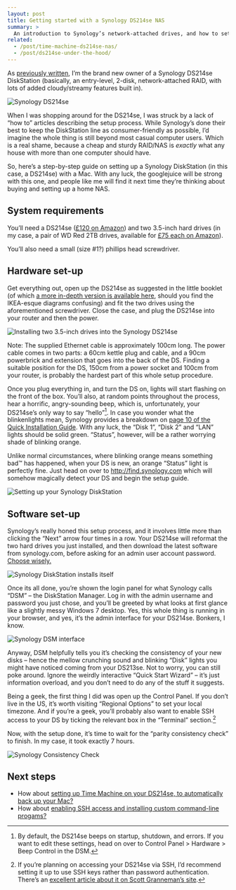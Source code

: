 ```yaml
---
layout: post
title: Getting started with a Synology DS214se NAS
summary: >
  An introduction to Synology’s network-attached drives, and how to set yours up with the minimum fuss.
related:
  - /post/time-machine-ds214se-nas/
  - /post/ds214se-under-the-hood/
---
```


As [previously written](/post/backup-your-shit), I’m the brand new owner of a Synology DS214se DiskStation (basically, an entry-level, 2-disk, network-attached RAID, with lots of added cloudy/streamy features built in).

![Synology DS214se](/media/ds214se.jpg)

When I was shopping around for the DS214se, I was struck by a lack of “how to” articles describing the setup process. While Synology’s done their best to keep the DiskStation line as consumer-friendly as possible, I’d imagine the whole thing is still beyond most casual computer users. Which is a real shame, because a cheap and sturdy RAID/NAS is *exactly* what any house with more than one computer should have.

So, here’s a step-by-step guide on setting up a Synology DiskStation (in this case, a DS214se) with a Mac. With any luck, the googlejuice will be strong with this one, and people like me will find it next time they’re thinking about buying and setting up a home NAS.

## System requirements

You’ll need a DS214se ([£120 on Amazon](http://www.amazon.co.uk/gp/product/B00FWURI8K/ref=as_li_qf_sp_asin_il_tl?ie=UTF8&camp=1634&creative=6738&creativeASIN=B00FWURI8K&linkCode=as2&tag=zarsblo05-21)) and two 3.5-inch hard drives (in my case, a pair of WD Red 2TB drives, available for [£75 each on Amazon](http://www.amazon.co.uk/gp/product/B008JJLZ7G/ref=as_li_qf_sp_asin_il_tl?ie=UTF8&camp=1634&creative=6738&creativeASIN=B008JJLZ7G&linkCode=as2&tag=zarsblo05-21)).

You’ll also need a small (size #1?) phillips head screwdriver.

## Hardware set-up

Get everything out, open up the DS214se as suggested in the little booklet (of which [a more in-depth version is available here](http://ukdl.synology.com/download/Document/QIG/DiskStation/14-year/DS214se/Syno_QIG_2bay2_enu.pdf), should you find the IKEA-esque diagrams confusing) and fit the two drives using the aforementioned screwdriver. Close the case, and plug the DS214se into your router and then the power.

![Installing two 3.5-inch drives into the Synology DS214se](/media/synology-install-hardware.jpg)

Note: The supplied Ethernet cable is approximately 100cm long. The power cable comes in two parts: a 60cm kettle plug and cable, and a 90cm powerbrick and extension that goes into the back of the DS. Finding a suitable position for the DS, 150cm from a power socket and 100cm from your router, is probably the hardest part of this whole setup procedure.

Once you plug everything in, and turn the DS on, lights will start flashing on the front of the box. You’ll also, at random points throughout the process, hear a horrific, angry-sounding beep, which is, unfortunately, your DS214se’s only way to say “hello”[^1]. In case you wonder what the blinkenlights mean, Synology provides a breakdown on [page 10 of the Quick Installation Guide](http://ukdl.synology.com/download/Document/QIG/DiskStation/14-year/DS214se/Syno_QIG_2bay2_enu.pdf). With any luck, the “Disk 1”, “Disk 2” and “LAN” lights should be solid green. “Status”, however, will be a rather worrying shade of blinking orange.

[^1]: By default, the DS214se beeps on startup, shutdown, and errors. If you want to edit these settings, head on over to Control Panel > Hardware > Beep Control in the DSM.

Unlike normal circumstances, where blinking orange means something bad™ has happened, when your DS is new, an orange “Status” light is perfectly fine. Just head on over to <http://find.synology.com> which will somehow magically detect your DS and begin the setup guide.

![Setting up your Synology DiskStation](/media/synology-setup-1.png)

## Software set-up

Synology’s really honed this setup process, and it involves little more than clicking the “Next” arrow four times in a row. Your DS214se will reformat the two hard drives you just installed, and then download the latest software from synology.com, before asking for an admin user account password. [Choose wisely.](http://www.quickmeme.com/img/26/26bd8dc6936cc028c5ef0997b3da88e3cac8106d070a64380477fd5df9d5e867.jpg)

![Synology DiskStation installs itself](/media/synology-setup-2.png)

Once its all done, you’re shown the login panel for what Synology calls “DSM” – the DiskStation Manager. Log in with the admin username and password you just chose, and you’ll be greeted by what looks at first glance like a slightly messy Windows 7 desktop. Yes, this whole thing is running in your browser, and yes, it’s the admin interface for your DS214se. Bonkers, I know.

![Synology DSM interface](/media/synology-dsm.png)

Anyway, DSM helpfully tells you it’s checking the consistency of your new disks – hence the mellow crunching sound and blinking “Disk” lights you might have noticed coming from your DS213se. Not to worry, you can still poke around. Ignore the weirdly interactive “Quick Start Wizard” – it’s just information overload, and you don’t need to do any of the stuff it suggests.

Being a geek, the first thing I did was open up the Control Panel. If you don’t live in the US, it’s worth visiting “Regional Options” to set your local timezone. And if you’re a geek, you’ll probably also want to enable SSH access to your DS by ticking the relevant box in the “Terminal” section.[^2]

[^2]: If you’re planning on accessing your DS214se via SSH, I’d recommend setting it up to use SSH keys rather than password authentication. There’s an [excellent article about it on Scott Granneman’s site](http://www.chainsawonatireswing.com/2012/01/15/ssh-into-your-synology-diskstation-with-ssh-keys/).

Now, with the setup done, it’s time to wait for the “parity consistency check” to finish. In my case, it took exactly 7 hours.

![Synology Consistency Check](/media/synology-consistency-check.png)

## Next steps

* How about [setting up Time Machine on your DS214se, to automatically back up your Mac?](/post/time-machine-ds214se-nas)
* How about [enabling SSH access and installing custom command-line progams?](/post/ds214se-under-the-hood)
